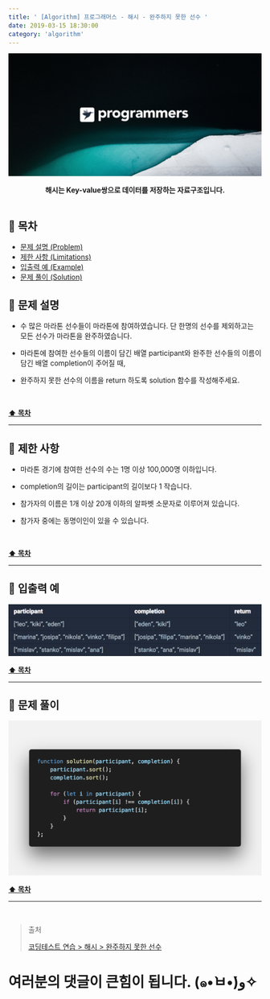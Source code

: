 ```yaml
---
title: ' [Algorithm] 프로그래머스 - 해시 - 완주하지 못한 선수 '
date: 2019-03-15 18:30:00
category: 'algorithm'
---
```


![](../images/logo.1.jpg)

<center><strong>해시는 Key-value쌍으로 데이터를 저장하는 자료구조입니다.</strong></center>

<br />

## **💎 목차**
  * [문제 설명 (Problem)](#-문제-설명)
  * [제한 사항 (Limitations)](#-제한-사항)
  * [입출력 예 (Example)](#-입출력-예)
  * [문제 풀이 (Solution)](#-문제-풀이)

## **📕 문제 설명**

- 수 많은 마라톤 선수들이 마라톤에 참여하였습니다. 단 한명의 선수를 제외하고는 모든 선수가 마라톤을 완주하였습니다.

- 마라톤에 참여한 선수들의 이름이 담긴 배열 participant와 완주한 선수들의 이름이 담긴 배열 completion이 주어질 때, 

- 완주하지 못한 선수의 이름을 return 하도록 solution 함수를 작성해주세요.

<br />

**[⬆ 목차](#-목차)**

---

## **🔖 제한 사항**

- 마라톤 경기에 참여한 선수의 수는 1명 이상 100,000명 이하입니다.

- completion의 길이는 participant의 길이보다 1 작습니다.

- 참가자의 이름은 1개 이상 20개 이하의 알파벳 소문자로 이루어져 있습니다.

- 참가자 중에는 동명이인이 있을 수 있습니다.

<br />

**[⬆ 목차](#-목차)**

---

## **📙 입출력 예**

![](../images/hash/1.example.png)
<br />

**[⬆ 목차](#-목차)**

---

## **📘 문제 풀이**

![](../images/hash/1.solution.png)
<br />

**[⬆ 목차](#-목차)**

---

<br />

> 출처
>
> <a href="https://programmers.co.kr/learn/courses/30/lessons/42576" target="_blank">코딩테스트 연습 > 해시 > 완주하지 못한 선수</a>

# 여러분의 댓글이 큰힘이 됩니다. (๑•̀ㅂ•́)و✧
